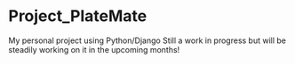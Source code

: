 # Project_PlateMate
My personal project using Python/Django
Still a work in progress but will be steadily working on it in the upcoming months!
